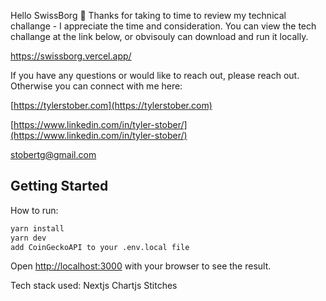 Hello SwissBorg 👋 Thanks for taking to time to review my technical challange - I appreciate the time and consideration. You can view the tech challange at the link below, or obvisouly can download and run it locally.

https://swissborg.vercel.app/



If you have any questions or would like to reach out, please reach out. Otherwise you can connect with me here:

[https://tylerstober.com](https://tylerstober.com)

[https://www.linkedin.com/in/tyler-stober/](https://www.linkedin.com/in/tyler-stober/)

stobertg@gmail.com

## Getting Started

How to run:

```bash
yarn install
yarn dev
add CoinGeckoAPI to your .env.local file
```

Open [http://localhost:3000](http://localhost:3000) with your browser to see the result.

Tech stack used:
Nextjs
Chartjs
Stitches



